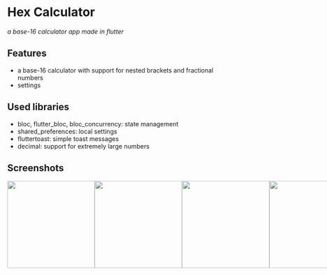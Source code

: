 # Hex Calculator

*a base-16 calculator app made in flutter*

## Features
- a base-16 calculator with support for nested brackets and fractional numbers
- settings

## Used libraries
- bloc, flutter_bloc, bloc_concurrency: state management
- shared_preferences: local settings
- fluttertoast: simple toast messages
- decimal: support for extremely large numbers

## Screenshots
<p align="center" style="display: flex; justify-content: space-between;">
  <img src="https://github.com/user-attachments/assets/7e97f3de-3bde-4c94-887c-45b58a3aeefb" width="200" />
  <img src="https://github.com/user-attachments/assets/1a96f03e-79f6-4066-9e27-9edfd461e5cf" width="200" /> 
  <img src="https://github.com/user-attachments/assets/11f99f9f-73b2-429c-848b-edfb4564fd50" width="200" />
  <img src="https://github.com/user-attachments/assets/6afa1718-eb2e-405c-8c43-0f945d6e6853" width="200" />
</p>
